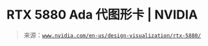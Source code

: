 <!--yml

category: 未分类

日期：2024-05-27 14:35:19

-->

# RTX 5880 Ada 代图形卡 | NVIDIA

> 来源：[`www.nvidia.com/en-us/design-visualization/rtx-5880/`](https://www.nvidia.com/en-us/design-visualization/rtx-5880/)
